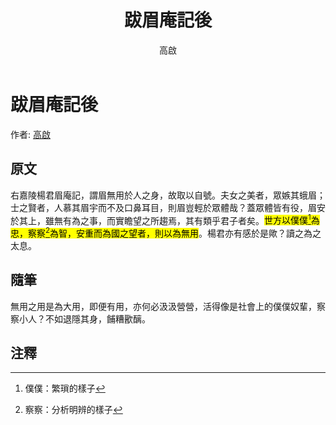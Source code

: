 ﻿---
title: '跋眉庵記後'
author: '高啟'
tags: ['小品文']
---

# 跋眉庵記後
作者: [高啟](https://zh.wikipedia.org/zh-tw/%E9%AB%98%E5%95%9F)

## 原文
右嘉陵楊君眉庵記，謂眉無用於人之身，故取以自號。夫女之美者，眾嫉其蛾眉；士之賢者，人慕其眉宇而不及口鼻耳目，則眉豈輕於眾體哉？蓋眾體皆有役，眉安於其上，雖無有為之事，而實瞻望之所趨焉，其有類乎君子者矣。<mark>世方以僕僕[^1]為忠，察察[^2]為智，安重而為國之望者，則以為無用</mark>。楊君亦有感於是歟？讀之為之太息。

## 隨筆
無用之用是為大用，即便有用，亦何必汲汲營營，活得像是社會上的僕僕奴輩，察察小人？不如退隱其身，餔糟歠醨。

## 注釋
[^1]: 僕僕：繁瑣的樣子
[^2]: 察察：分析明辨的樣子